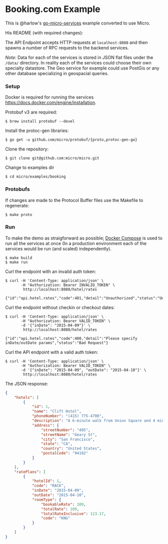 # Booking.com Example

This is @harlow's [go-micro-services](https://github.com/harlow/go-micro-services) example converted to use Micro.

His README (with required changes):

The API Endpoint accepts HTTP requests at `localhost:8080` and then spawns a number of RPC requests to the backend services.

_Note:_ Data for each of the services is stored in JSON flat files under the `/data/` directory. In reality each of the services could choose their own specialty datastore. The Geo service for example could use PostGis or any other database specializing in geospacial queries.

### Setup

Docker is required for running the services https://docs.docker.com/engine/installation.

Protobuf v3 are required:

    $ brew install protobuf --devel

Install the protoc-gen libraries:

    $ go get -u github.com/micro/protobuf/{proto,protoc-gen-go}

Clone the repository:

    $ git clone git@github.com:micro/micro.git

Change to examples dir

    $ cd micro/examples/booking

### Protobufs

If changes are made to the Protocol Buffer files use the Makefile to regenerate:

    $ make proto

### Run

To make the demo as straigforward as possible; [Docker Compose](https://docs.docker.com/compose/) is used to run all the services at once (In a production environment each of the services would be run (and scaled) independently).

    $ make build
    $ make run

Curl the endpoint with an invalid auth token:

    $ curl -H 'Content-Type: application/json' \
           -H "Authorization: Bearer INVALID_TOKEN" \
            http://localhost:8080/hotel/rates

    {"id":"api.hotel.rates","code":401,"detail":"Unauthorized","status":"Unauthorized"}

Curl the endpoint without checkin or checkout dates:

    $ curl -H 'Content-Type: application/json' \
           -H "Authorization: Bearer VALID_TOKEN" \
           -d '{"inDate": "2015-04-09"}' \
            http://localhost:8080/hotel/rates

    {"id":"api.hotel.rates","code":400,"detail":"Please specify inDate/outDate params","status":"Bad Request"}

Curl the API endpoint with a valid auth token:

    $ curl -H 'Content-Type: application/json' \
           -H "Authorization: Bearer VALID_TOKEN" \
           -d '{"inDate": "2015-04-09", "outDate": "2015-04-10"}' \
            http://localhost:8080/hotel/rates

The JSON response:

```json
{
    "hotels": [
        {
            "id": 1,
            "name": "Clift Hotel",
            "phoneNumber": "(415) 775-4700",
            "description": "A 6-minute walk from Union Square and 4 minutes from a Muni Metro station, this luxury hotel designed by Philippe Starck features an artsy furniture collection in the lobby, including work by Salvador Dali.",
            "address": {
                "streetNumber": "495",
                "streetName": "Geary St",
                "city": "San Francisco",
                "state": "CA",
                "country": "United States",
                "postalCode": "94102"
            }
        }
    ],
    "ratePlans": [
        {
            "hotelId": 1,
            "code": "RACK",
            "inDate": "2015-04-09",
            "outDate": "2015-04-10",
            "roomType": {
                "bookableRate": 109,
                "totalRate": 109,
                "totalRateInclusive": 123.17,
                "code": "KNG"
            }
        }
    ]
}
```
